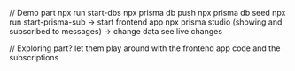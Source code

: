 // Demo part
npx run start-dbs
npx prisma db push
npx prisma db seed
npx run start-prisma-sub
-> start frontend app
npx prisma studio (showing and subscribed to messages)
-> change data see live changes

// Exploring part?
let them play around with the frontend app code and the subscriptions
